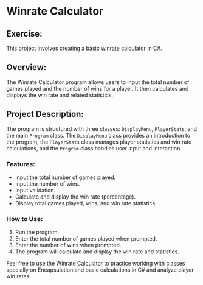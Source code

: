 ﻿# Winrate Calculator

## Exercise:
This project involves creating a basic winrate calculator in C#.

## Overview:
The Winrate Calculator program allows users to input the total number of games played and the number of wins for a player. It then calculates and displays the win rate and related statistics.

## Project Description:
The program is structured with three classes: `DisplayMenu`, `PlayerStats`, and the main `Program` class. The `DisplayMenu` class provides an introduction to the program, the `PlayerStats` class manages player statistics and win rate calculations, and the `Program` class handles user input and interaction.

### Features:
- Input the total number of games played.
- Input the number of wins.
- Input validation.
- Calculate and display the win rate (percentage).
- Display total games played, wins, and win rate statistics.

### How to Use:
1. Run the program.
2. Enter the total number of games played when prompted.
3. Enter the number of wins when prompted.
4. The program will calculate and display the win rate and statistics.

Feel free to use the Winrate Calculator to practice working with classes specially on Encapsulation and basic calculations in C# and analyze player win rates.
